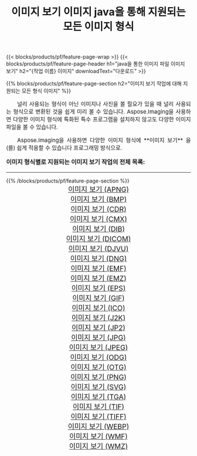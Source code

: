 ﻿---
title: 이미지 보기 이미지 java을 통해 지원되는 모든 이미지 형식 
weight: 3920
url: /ko/java/viewer/ 
lang: ko
langdirlevel: 2
locales: zh-hans,ja,it,ru,de,es,fr,nl,id,lt,pl,pt,vi,tr,ko,zh-hant,ar,hi,th,sv,cs,uk,he
description: Aspose.Imaging을 사용하면 java을 통해 쉽게 이미지 보기 이미지를 만들 수 있습니다.
---

{{< blocks/products/pf/feature-page-wrap >}}
{{< blocks/products/pf/feature-page-header h1="java을 통한 이미지 파일 이미지 보기" h2="{작업 이름} 이미지" downloadText="다운로드" >}}


{{% blocks/products/pf/feature-page-section  h2="이미지 보기 작업에 대해 지원되는 모든 형식 이미지" %}}
<p align="justify" style="text-indent:2em;font-size:15px;">
널리 사용되는 형식이 아닌 이미지나 사진을 볼 필요가 있을 때 널리 사용되는 형식으로 변환된 것을 쉽게 미리 볼 수 있습니다. Aspose.Imaging을 사용하면 다양한 이미지 형식에 특화된 특수 프로그램을 설치하지 않고도 다양한 이미지 파일을 볼 수 있습니다.
</p>
<p align="justify" style="text-indent:2em;font-size:15px;">
Aspose.Imaging을 사용하면 다양한 이미지 형식에 **이미지 보기** 을(를) 쉽게 적용할 수 있습니다 프로그래밍 방식으로. 
</p>
<h3 style="margin-top:16px;">
이미지 형식별로 지원되는 이미지 보기 작업의 전체 목록:
</h3>
<hr/>
{{% /blocks/products/pf/feature-page-section %}}
<div class="container-fluid productfamilypage bg-gray">
    <div class="convertypes bg-gray agp-content section">
        <div class="container">
		<div class="row other-converters" style="gap: 10px;font-size: 19px;text-align:center;">
		    <div class='col-md-3 other-converter remove-lp remove-rp'><a href="/imaging/ko/java/viewer/apng/" style="padding:15px;">이미지 보기 (APNG)</a></div><div class='col-md-3 other-converter remove-lp remove-rp'><a href="/imaging/ko/java/viewer/bmp/" style="padding:15px;">이미지 보기 (BMP)</a></div><div class='col-md-3 other-converter remove-lp remove-rp'><a href="/imaging/ko/java/viewer/cdr/" style="padding:15px;">이미지 보기 (CDR)</a></div><div class='col-md-3 other-converter remove-lp remove-rp'><a href="/imaging/ko/java/viewer/cmx/" style="padding:15px;">이미지 보기 (CMX)</a></div><div class='col-md-3 other-converter remove-lp remove-rp'><a href="/imaging/ko/java/viewer/dib/" style="padding:15px;">이미지 보기 (DIB)</a></div><div class='col-md-3 other-converter remove-lp remove-rp'><a href="/imaging/ko/java/viewer/dicom/" style="padding:15px;">이미지 보기 (DICOM)</a></div><div class='col-md-3 other-converter remove-lp remove-rp'><a href="/imaging/ko/java/viewer/djvu/" style="padding:15px;">이미지 보기 (DJVU)</a></div><div class='col-md-3 other-converter remove-lp remove-rp'><a href="/imaging/ko/java/viewer/dng/" style="padding:15px;">이미지 보기 (DNG)</a></div><div class='col-md-3 other-converter remove-lp remove-rp'><a href="/imaging/ko/java/viewer/emf/" style="padding:15px;">이미지 보기 (EMF)</a></div><div class='col-md-3 other-converter remove-lp remove-rp'><a href="/imaging/ko/java/viewer/emz/" style="padding:15px;">이미지 보기 (EMZ)</a></div><div class='col-md-3 other-converter remove-lp remove-rp'><a href="/imaging/ko/java/viewer/eps/" style="padding:15px;">이미지 보기 (EPS)</a></div><div class='col-md-3 other-converter remove-lp remove-rp'><a href="/imaging/ko/java/viewer/gif/" style="padding:15px;">이미지 보기 (GIF)</a></div><div class='col-md-3 other-converter remove-lp remove-rp'><a href="/imaging/ko/java/viewer/ico/" style="padding:15px;">이미지 보기 (ICO)</a></div><div class='col-md-3 other-converter remove-lp remove-rp'><a href="/imaging/ko/java/viewer/j2k/" style="padding:15px;">이미지 보기 (J2K)</a></div><div class='col-md-3 other-converter remove-lp remove-rp'><a href="/imaging/ko/java/viewer/jp2/" style="padding:15px;">이미지 보기 (JP2)</a></div><div class='col-md-3 other-converter remove-lp remove-rp'><a href="/imaging/ko/java/viewer/jpg/" style="padding:15px;">이미지 보기 (JPG)</a></div><div class='col-md-3 other-converter remove-lp remove-rp'><a href="/imaging/ko/java/viewer/jpeg/" style="padding:15px;">이미지 보기 (JPEG)</a></div><div class='col-md-3 other-converter remove-lp remove-rp'><a href="/imaging/ko/java/viewer/odg/" style="padding:15px;">이미지 보기 (ODG)</a></div><div class='col-md-3 other-converter remove-lp remove-rp'><a href="/imaging/ko/java/viewer/otg/" style="padding:15px;">이미지 보기 (OTG)</a></div><div class='col-md-3 other-converter remove-lp remove-rp'><a href="/imaging/ko/java/viewer/png/" style="padding:15px;">이미지 보기 (PNG)</a></div><div class='col-md-3 other-converter remove-lp remove-rp'><a href="/imaging/ko/java/viewer/svg/" style="padding:15px;">이미지 보기 (SVG)</a></div><div class='col-md-3 other-converter remove-lp remove-rp'><a href="/imaging/ko/java/viewer/tga/" style="padding:15px;">이미지 보기 (TGA)</a></div><div class='col-md-3 other-converter remove-lp remove-rp'><a href="/imaging/ko/java/viewer/tif/" style="padding:15px;">이미지 보기 (TIF)</a></div><div class='col-md-3 other-converter remove-lp remove-rp'><a href="/imaging/ko/java/viewer/tiff/" style="padding:15px;">이미지 보기 (TIFF)</a></div><div class='col-md-3 other-converter remove-lp remove-rp'><a href="/imaging/ko/java/viewer/webp/" style="padding:15px;">이미지 보기 (WEBP)</a></div><div class='col-md-3 other-converter remove-lp remove-rp'><a href="/imaging/ko/java/viewer/wmf/" style="padding:15px;">이미지 보기 (WMF)</a></div><div class='col-md-3 other-converter remove-lp remove-rp'><a href="/imaging/ko/java/viewer/wmz/" style="padding:15px;">이미지 보기 (WMZ)</a></div>
                </div>
        </div>
    </div>
</div>
<br/>
